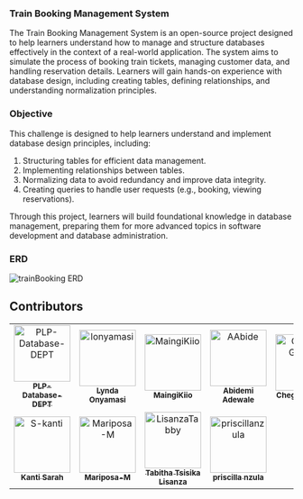 ### Train Booking Management System

The Train Booking Management System is an open-source project designed to help learners understand how to manage and structure databases effectively in the context of a real-world application. The system aims to simulate the process of booking train tickets, managing customer data, and handling reservation details. Learners will gain hands-on experience with database design, including creating tables, defining relationships, and understanding normalization principles. 

### Objective
This challenge is designed to help learners understand and implement database design principles, including:
1. Structuring tables for efficient data management.
2. Implementing relationships between tables.
3. Normalizing data to avoid redundancy and improve data integrity.
4. Creating queries to handle user requests (e.g., booking, viewing reservations).

Through this project, learners will build foundational knowledge in database management, preparing them for more advanced topics in software development and database administration.

### ERD
![trainBooking ERD](https://github.com/user-attachments/assets/7afa9d4c-cbe8-468c-bf58-567a269143c5)

## Contributors

<!-- readme: contributors -start -->
<table>
	<tbody>
		<tr>
            <td align="center">
                <a href="https://github.com/PLP-Database-DEPT">
                    <img src="https://avatars.githubusercontent.com/u/189024612?v=4" width="100;" alt="PLP-Database-DEPT"/>
                    <br />
                    <sub><b>PLP-Database-DEPT</b></sub>
                </a>
            </td>
            <td align="center">
                <a href="https://github.com/lonyamasi">
                    <img src="https://avatars.githubusercontent.com/u/147608409?v=4" width="100;" alt="lonyamasi"/>
                    <br />
                    <sub><b>Lynda Onyamasi</b></sub>
                </a>
            </td>
            <td align="center">
                <a href="https://github.com/MaingiKiio">
                    <img src="https://avatars.githubusercontent.com/u/80405994?v=4" width="100;" alt="MaingiKiio"/>
                    <br />
                    <sub><b>MaingiKiio</b></sub>
                </a>
            </td>
            <td align="center">
                <a href="https://github.com/AAbide">
                    <img src="https://avatars.githubusercontent.com/u/200578410?v=4" width="100;" alt="AAbide"/>
                    <br />
                    <sub><b>Abidemi Adewale</b></sub>
                </a>
            </td>
            <td align="center">
                <a href="https://github.com/Chege-Gitiche">
                    <img src="https://avatars.githubusercontent.com/u/104974375?v=4" width="100;" alt="Chege-Gitiche"/>
                    <br />
                    <sub><b>Chege-Gitiche</b></sub>
                </a>
            </td>
            <td align="center">
                <a href="https://github.com/felexkuria">
                    <img src="https://avatars.githubusercontent.com/u/50685357?v=4" width="100;" alt="felexkuria"/>
                    <br />
                    <sub><b>Felex Kuria</b></sub>
                </a>
            </td>
		</tr>
		<tr>
            <td align="center">
                <a href="https://github.com/S-kanti">
                    <img src="https://avatars.githubusercontent.com/u/169155874?v=4" width="100;" alt="S-kanti"/>
                    <br />
                    <sub><b>Kanti Sarah</b></sub>
                </a>
            </td>
            <td align="center">
                <a href="https://github.com/Mariposa-M">
                    <img src="https://avatars.githubusercontent.com/u/203775903?v=4" width="100;" alt="Mariposa-M"/>
                    <br />
                    <sub><b>Mariposa-M</b></sub>
                </a>
            </td>
            <td align="center">
                <a href="https://github.com/LisanzaTabby">
                    <img src="https://avatars.githubusercontent.com/u/147367069?v=4" width="100;" alt="LisanzaTabby"/>
                    <br />
                    <sub><b>Tabitha Tsisika Lisanza</b></sub>
                </a>
            </td>
            <td align="center">
                <a href="https://github.com/priscillanzula">
                    <img src="https://avatars.githubusercontent.com/u/144167777?v=4" width="100;" alt="priscillanzula"/>
                    <br />
                    <sub><b>priscilla nzula</b></sub>
                </a>
            </td>
		</tr>
	<tbody>
</table>
<!-- readme: contributors -end -->
